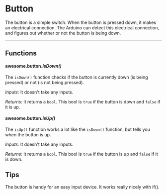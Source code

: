 # Button

The button is a simple switch. When the button is pressed down, it makes an electrical connection. The Arduino can detect this electrical connection, and figures out whether or not the button is being down.

***

## Functions

#### awesome.button.*isDown()*

The `isDown()` function checks if the button is currently down (is being pressed) or not (is not being pressed).

*Inputs:* It doesn't take any inputs.

*Returns:* It returns a `bool`. This bool is `true` if the button is down and `false` if it is up.

#### awesome.button.*isUp()*

The `isUp()` function works a lot like the `isDown()` function, but tells you when the button is up.

*Inputs:* It doesn't take any inputs.

*Returns:* It returns a `bool`. This bool is `true` if the button is up and `false` if it is down.

## Tips
The button is handy for an easy input device. It works really nicely with if().
